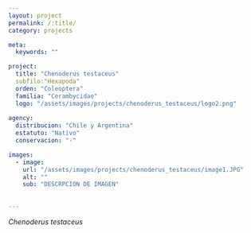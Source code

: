 ```yaml
---
layout: project
permalink: /:title/
category: projects

meta:
  keywords: ""

project:
  title: "Chenoderus testaceus"
  subfilo:"Hexapoda"
  orden: "Coleoptera"
  familia: "Cerambycidae"
  logo: "/assets/images/projects/chenoderus_testaceus/logo2.png"
  
agency:
  distribucion: "Chile y Argentina"
  estatuto: "Nativo"
  conservacion: "-"

images:
  - image:
    url: "/assets/images/projects/chenoderus_testaceus/image1.JPG"
    alt: ""
    sub: "DESCRPCION DE IMAGEN"
  
  
---
```

<p><i>Chenoderus testaceus</i></p>

